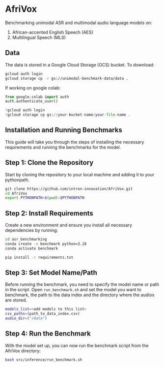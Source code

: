# AfriVox
Benchmarking unimodal ASR and multimodal audio language models on:
1. African-accented English Speech (AES)
2. Multilingual Speech (MLS)

## Data
The data is stored in a Google Cloud Storage (GCS) bucket. To download:

```bash
gcloud auth login
gcloud storage cp -r gs://unimodal-benchmark-data/data .
```

If working on google colab:
```python
from google.colab import auth
auth.authenticate_user()

!gcloud auth login
!gcloud storage cp gs://your-bucket-name/your-file-name .
```

## Installation and Running Benchmarks

This guide will take you through the steps of installing the necessary requirements and running the benchmarks for the model.

## Step 1: Clone the Repository

Start by cloning the repository to your local machine and adding it to your pythonpath.

```bash
git clone https://github.com/intron-innovation/AfriVox.git
cd AfriVox
export PYTHONPATH=$(pwd):$PYTHONPATH
```

## Step 2: Install Requirements

Create a new environment and ensure you install all necessary dependencies by running:

```bash
cd asr_benchmarking
conda create -n benchmark python=3.10
conda activate benchmark

pip install -r requirements.txt
```


## Step 3: Set Model Name/Path

Before running the benchmark, you need to specify the model name or path in the script. 
Open `run_benchmark.sh` and set the model you want to benchmark, the path to the data index and the directory where the audios are stored.


```bash
models_list=<add models to this list>
csv_paths=(path_to_data_index.csv)
audio_dir=("/data")
```

## Step 4: Run the Benchmark

With the model set up, you can now run the benchmark script from the AfriVox directory:

```bash
bash src/inference/run_benchmark.sh
```

